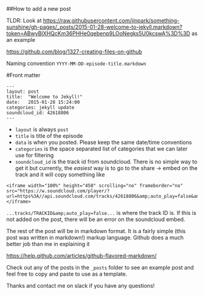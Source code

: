 ##How to add a new post

TLDR: Look at https://raw.githubusercontent.com/jinpark/something-sunshine/gh-pages/_posts/2015-01-28-welcome-to-jekyll.markdown?token=ABwyBIXHQcKm36PHHe0qebenp9LOoNegks5U0kcswA%3D%3D as an example

https://github.com/blog/1327-creating-files-on-github

Naming convention
`YYYY-MM-DD-episode-title.markdown`

#Front matter
```
---
layout: post
title:  "Welcome to Jekyll!"
date:   2015-01-28 15:24:00
categories: jekyll update
soundcloud_id: 42618806
---
```

* `layout` is always `post`
* `title` is title of the episode
* `data` is when you posted. Please keep the same date/time conventions
* `categories` is the space separated list of categories that we can later use for filtering
* `soundcloud_id` is the track id from soundcloud. There is no simple way to get it but currently, the _easiest_ way is to go to the share -> embed on the track and it will copy something like 
```
<iframe width="100%" height="450" scrolling="no" frameborder="no" src="https://w.soundcloud.com/player/?url=https%3A//api.soundcloud.com/tracks/42618806&amp;auto_play=false&amp;hide_related=false&amp;show_comments=true&amp;show_user=true&amp;show_reposts=false&amp;visual=true"></iframe>
```
`...tracks/TRACKID&amp;auto_play=false...` is where the track ID is. If this is not added on the post, there will be an error on the soundcloud embed.

The rest of the post will be in markdown format. It is a fairly simple (this post was written in markdown!) markup language. Github does a much better job than me in explaining it

https://help.github.com/articles/github-flavored-markdown/

Check out any of the posts in the `_posts` folder to see an example post and feel free to copy and paste to use as a template.

Thanks and contact me on slack if you have any questions!

